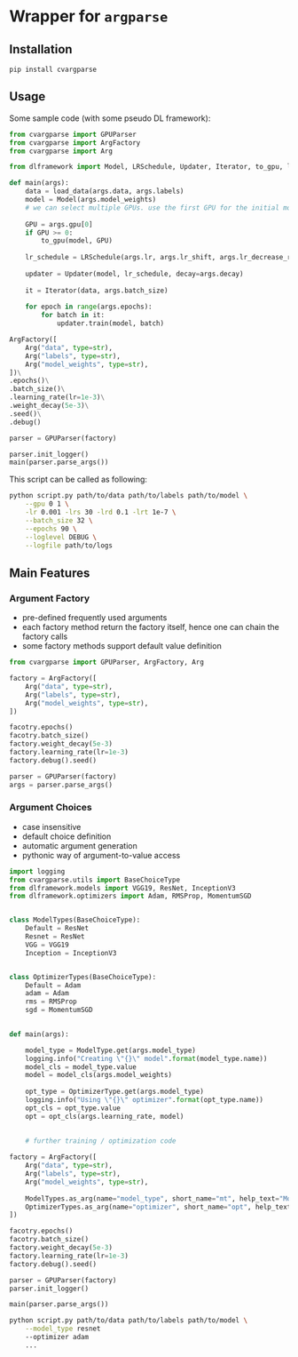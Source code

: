 # Wrapper for `argparse`

## Installation

`pip install cvargparse`

## Usage

Some sample code (with some pseudo DL framework):

```python
from cvargparse import GPUParser
from cvargparse import ArgFactory
from cvargparse import Arg

from dlframework import Model, LRSchedule, Updater, Iterator, to_gpu, load_data

def main(args):
    data = load_data(args.data, args.labels)
    model = Model(args.model_weights)
    # we can select multiple GPUs. use the first GPU for the initial model creation
    
    GPU = args.gpu[0]
    if GPU >= 0:
        to_gpu(model, GPU)
    
    lr_schedule = LRSchedule(args.lr, args.lr_shift, args.lr_decrease_rate, args.lr_target)
    
    updater = Updater(model, lr_schedule, decay=args.decay)
    
    it = Iterator(data, args.batch_size)
    
    for epoch in range(args.epochs):
        for batch in it:
            updater.train(model, batch)

ArgFactory([
	Arg("data", type=str),
	Arg("labels", type=str),
	Arg("model_weights", type=str),
])\
.epochs()\
.batch_size()\
.learning_rate(lr=1e-3)\
.weight_decay(5e-3)\
.seed()\
.debug()

parser = GPUParser(factory)

parser.init_logger()
main(parser.parse_args())
```

This script can be called as following:

```bash
python script.py path/to/data path/to/labels path/to/model \
    --gpu 0 1 \
    -lr 0.001 -lrs 30 -lrd 0.1 -lrt 1e-7 \
    --batch_size 32 \
    --epochs 90 \
    --loglevel DEBUG \
    --logfile path/to/logs    
```

## Main Features

### Argument Factory
* pre-defined frequently used arguments
* each factory method return the factory itself, hence one can chain the factory calls
* some factory methods support default value definition

```python
from cvargparse import GPUParser, ArgFactory, Arg

factory = ArgFactory([
    Arg("data", type=str),
    Arg("labels", type=str),
    Arg("model_weights", type=str),
])

facotry.epochs()
facotry.batch_size()
factory.weight_decay(5e-3)
factory.learning_rate(lr=1e-3)
factory.debug().seed()

parser = GPUParser(factory)
args = parser.parse_args()
```

### Argument Choices
* case insensitive
* default choice definition
* automatic argument generation
* pythonic way of argument-to-value access

```python
import logging
from cvargparse.utils import BaseChoiceType
from dlframework.models import VGG19, ResNet, InceptionV3
from dlframework.optimizers import Adam, RMSProp, MomentumSGD


class ModelTypes(BaseChoiceType):
    Default = ResNet
    Resnet = ResNet
    VGG = VGG19
    Inception = InceptionV3


class OptimizerTypes(BaseChoiceType):
    Default = Adam
    adam = Adam
    rms = RMSProp
    sgd = MomentumSGD
    

def main(args):

    model_type = ModelType.get(args.model_type)
    logging.info("Creating \"{}\" model".format(model_type.name))
    model_cls = model_type.value
    model = model_cls(args.model_weights)
    
    opt_type = OptimizerType.get(args.model_type)
    logging.info("Using \"{}\" optimizer".format(opt_type.name))
    opt_cls = opt_type.value
    opt = opt_cls(args.learning_rate, model)
    
    
    # further training / optimization code

factory = ArgFactory([
    Arg("data", type=str),
    Arg("labels", type=str),
    Arg("model_weights", type=str),
    
    ModelTypes.as_arg(name="model_type", short_name="mt", help_text="Model type selection"),
    OptimizerTypes.as_arg(name="optimizer", short_name="opt", help_text="Optimizer selection"),
])

facotry.epochs()
facotry.batch_size()
factory.weight_decay(5e-3)
factory.learning_rate(lr=1e-3)
factory.debug().seed()

parser = GPUParser(factory)
parser.init_logger()

main(parser.parse_args())
```

```bash
python script.py path/to/data path/to/labels path/to/model \
    --model_type resnet
    --optimizer adam
    ...
```
